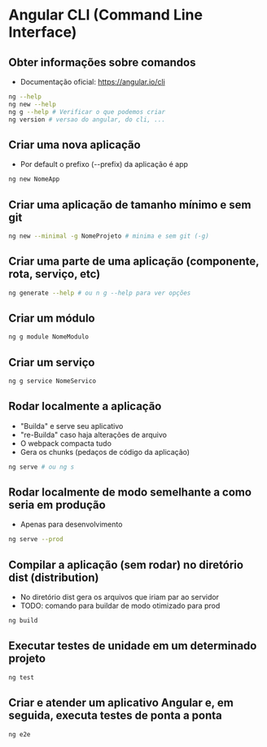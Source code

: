 # Angular CLI (Command Line Interface)

## Obter informações sobre comandos

- Documentação oficial: <https://angular.io/cli>

~~~bash
ng --help
ng new --help
ng g --help # Verificar o que podemos criar
ng version # versao do angular, do cli, ...
~~~

## Criar uma nova aplicação

- Por default o prefixo (--prefix) da aplicação é app

~~~bash
ng new NomeApp
~~~

## Criar uma aplicação de tamanho mínimo e sem git

~~~bash
ng new --minimal -g NomeProjeto # minima e sem git (-g)
~~~    

## Criar uma parte de uma aplicação (componente, rota, serviço, etc)

~~~bash
ng generate --help # ou n g --help para ver opções
~~~

## Criar um módulo

~~~bash
ng g module NomeModulo 
~~~    

## Criar um serviço

~~~bash
ng g service NomeServico
~~~            

## Rodar localmente a aplicação

- "Builda" e serve seu aplicativo
- "re-Builda" caso haja alterações de arquivo
- O webpack compacta tudo
- Gera os chunks (pedaços de código da aplicação)

~~~bash
ng serve # ou ng s
~~~

## Rodar localmente de modo semelhante a como seria em produção  

- Apenas para desenvolvimento

~~~bash
ng serve --prod
~~~

## Compilar a aplicação (sem rodar) no diretório dist (distribution)

- No diretório dist gera os arquivos que iriam par ao servidor
- TODO: comando para buildar de modo otimizado para prod

~~~bash
ng build
~~~   

## Executar testes de unidade em um determinado projeto

~~~bash
ng test
~~~

## Criar e atender um aplicativo Angular e, em seguida, executa testes de ponta a ponta

~~~bash
ng e2e
~~~
